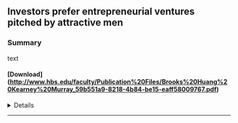 
## Investors prefer entrepreneurial ventures pitched by attractive men

### Summary

text

#### [Download] (http://www.hbs.edu/faculty/Publication%20Files/Brooks%20Huang%20Kearney%20Murray_59b551a9-8218-4b84-be15-eaff58009767.pdf)


<details>

### PNAS, 2014

### Authors
* Alison Wood Brooks - Harvard Business School
* Laura Huang - Wharton School, University of Pennsylvania
* Sarah Wood Kearney - MIT Sloan
* Fiona E. Murray - MIT Sloan


### <summary>Abstract</summary>

> Entrepreneurship is a central path to job creation, economic growth, and prosperity. In the earliest stages of start-up business creation, the matching of entrepreneurial ventures to investors is critically important. The entrepreneur’s business proposition and previous experience are regarded as the main criteria for investment deci- sions. Our research, however, documents other critical criteria that investors use to make these decisions: the gender and physical at- tractiveness of the entrepreneurs themselves. Across a field setting (three entrepreneurial pitch competitions in the United States) and two experiments, we identify a profound and consistent gender gap in entrepreneur persuasiveness. Investors prefer pitches pre- sented by male entrepreneurs compared with pitches made by fe- male entrepreneurs, even when the content of the pitch is the same. This effect is moderated by male physical attractiveness: attractive males were particularly persuasive, whereas physical attractiveness did not matter among female entrepreneurs.
</details>

---
